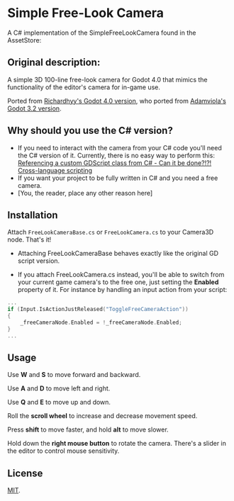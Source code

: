 # Simple Free-Look Camera
A C# implementation of the SimpleFreeLookCamera found in the AssetStore:

## Original description:
A simple 3D 100-line free-look camera for Godot 4.0 that mimics the functionality of the editor's camera for in-game use.

Ported from [Richardhyy's Godot 4.0 version](https://github.com/richardhyy/simple-free-look-camera-4),
who ported from [Adamviola's Godot 3.2 version](https://github.com/adamviola/simple-free-look-camera).

## Why should you use the C# version?
- If you need to interact with the camera from your C# code you'll need the C# version of it. Currently, there is no easy way to perform this:
[Referencing a custom GDScript class from C# - Can it be done?!?!](https://www.reddit.com/r/godot/comments/12um6jr/referencing_a_custom_gdscript_class_from_c_can_it/)
[Cross-language scripting](https://docs.godotengine.org/en/stable/tutorials/scripting/cross_language_scripting.html#accessing-fields)
- If you want your project to be fully written in C# and you need a free camera. 
- [You, the reader, place any other reason here]

## Installation
Attach `FreeLookCameraBase.cs` or `FreeLookCamera.cs` to your Camera3D node. That's it!

- Attaching FreeLookCameraBase behaves exactly like the original GD script version.

- If you attach FreeLookCamera.cs instead, you'll be able to switch from your current game camera's to the free one, just setting the **Enabled** property of it. For instance by handling an input action from your script:

```c++
...
if (Input.IsActionJustReleased("ToggleFreeCameraAction"))
{
	_freeCameraNode.Enabled = !_freeCameraNode.Enabled;
}
...
```

## Usage
Use **W** and **S** to move forward and backward.

Use **A** and **D** to move left and right.

Use **Q** and **E** to move up and down.

Roll the **scroll wheel** to increase and decrease movement speed.

Press **shift** to move faster, and hold **alt** to move slower.

Hold down the **right mouse button** to rotate the camera.
There's a slider in the editor to control mouse sensitivity.

## License
[MIT](https://opensource.org/licenses/MIT).
